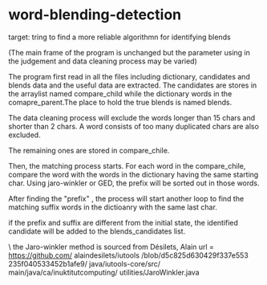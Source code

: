 # word-blending-detection

target: tring to find a more reliable algorithmn for identifying blends

(The main frame of the program is unchanged but the parameter using in the judgement and data cleaning process may be varied)

The program first read in all the files including dictionary, candidates and blends data and the useful
data are extracted. The candidates are stores in the arraylist named compare_child while the dictionary words in the comapre_parent.The place to hold the true blends is named blends.

The data cleaning process will exclude the words longer than 15 chars and shorter than 2 chars. A word consists of too many duplicated chars are also excluded.

The remaining ones are stored in compare_chile.

Then, the matching process starts. For each word in the compare_chile, compare the word with the words in the dictionary having the same starting char. Using jaro-winkler or GED, the prefix will be sorted out in those words.

After finding the "prefix" , the process will start another loop to find the matching suffix words in the dictioanry with the same last char.

if the prefix and suffix are different from the initial state, the identified candidate will be added to the blends_candidates list.

\\ the Jaro-winkler method is sourced from Désilets, Alain url = https://github.com/
    alaindesilets/iutools
    /blob/d5c825d630429f337e553
    235f040533452b1afe9/
    java/iutools-core/src/
    main/java/ca/inuktitutcomputing/
    utilities/JaroWinkler.java
